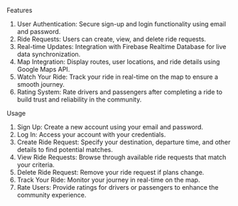 Features
1.  User Authentication: Secure sign-up and login functionality using email and password.
2.  Ride Requests: Users can create, view, and delete ride requests.
3.  Real-time Updates: Integration with Firebase Realtime Database for live data synchronization.
4.  Map Integration: Display routes, user locations, and ride details using Google Maps API.
5.  Watch Your Ride: Track your ride in real-time on the map to ensure a smooth journey.
6.  Rating System: Rate drivers and passengers after completing a ride to build trust and reliability in the community.

Usage
1. Sign Up: Create a new account using your email and password.
2. Log In: Access your account with your credentials.
3. Create Ride Request: Specify your destination, departure time, and other details to find potential matches.
4. View Ride Requests: Browse through available ride requests that match your criteria.
5. Delete Ride Request: Remove your ride request if plans change.
6. Track Your Ride: Monitor your journey in real-time on the map.
7. Rate Users: Provide ratings for drivers or passengers to enhance the community experience.
